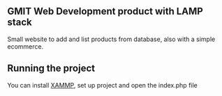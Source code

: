 ## GMIT Web Development product with LAMP stack

Small website to add and list products from database, also with a simple ecommerce.

## Running the project

You can install [XAMMP], set up project and open the index.php file

[XAMMP]:(https://www.apachefriends.org/index.html)